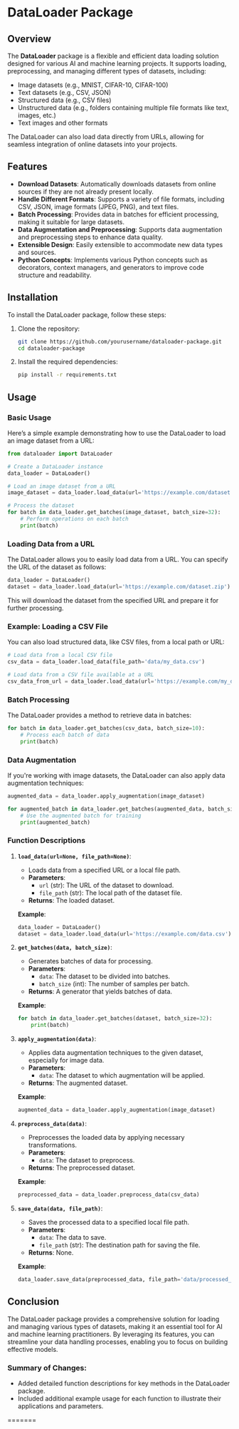 # DataLoader Package


## Overview

The **DataLoader** package is a flexible and efficient data loading solution designed for various AI and machine learning projects. It supports loading, preprocessing, and managing different types of datasets, including:

- Image datasets (e.g., MNIST, CIFAR-10, CIFAR-100)
- Text datasets (e.g., CSV, JSON)
- Structured data (e.g., CSV files)
- Unstructured data (e.g., folders containing multiple file formats like text, images, etc.)
- Text images and other formats

The DataLoader can also load data directly from URLs, allowing for seamless integration of online datasets into your projects.

## Features

- **Download Datasets**: Automatically downloads datasets from online sources if they are not already present locally.
- **Handle Different Formats**: Supports a variety of file formats, including CSV, JSON, image formats (JPEG, PNG), and text files.
- **Batch Processing**: Provides data in batches for efficient processing, making it suitable for large datasets.
- **Data Augmentation and Preprocessing**: Supports data augmentation and preprocessing steps to enhance data quality.
- **Extensible Design**: Easily extensible to accommodate new data types and sources.
- **Python Concepts**: Implements various Python concepts such as decorators, context managers, and generators to improve code structure and readability.

## Installation

To install the DataLoader package, follow these steps:

1. Clone the repository:
   ```bash
   git clone https://github.com/yourusername/dataloader-package.git
   cd dataloader-package
   ```

2. Install the required dependencies:
   ```bash
   pip install -r requirements.txt
   ```

## Usage

### Basic Usage

Here’s a simple example demonstrating how to use the DataLoader to load an image dataset from a URL:

```python
from dataloader import DataLoader

# Create a DataLoader instance
data_loader = DataLoader()

# Load an image dataset from a URL
image_dataset = data_loader.load_data(url='https://example.com/dataset.zip')

# Process the dataset
for batch in data_loader.get_batches(image_dataset, batch_size=32):
    # Perform operations on each batch
    print(batch)
```

### Loading Data from a URL

The DataLoader allows you to easily load data from a URL. You can specify the URL of the dataset as follows:

```python
data_loader = DataLoader()
dataset = data_loader.load_data(url='https://example.com/dataset.zip')
```

This will download the dataset from the specified URL and prepare it for further processing.

### Example: Loading a CSV File

You can also load structured data, like CSV files, from a local path or URL:

```python
# Load data from a local CSV file
csv_data = data_loader.load_data(file_path='data/my_data.csv')

# Load data from a CSV file available at a URL
csv_data_from_url = data_loader.load_data(url='https://example.com/my_data.csv')
```

### Batch Processing

The DataLoader provides a method to retrieve data in batches:

```python
for batch in data_loader.get_batches(csv_data, batch_size=10):
    # Process each batch of data
    print(batch)
```

### Data Augmentation

If you're working with image datasets, the DataLoader can also apply data augmentation techniques:

```python
augmented_data = data_loader.apply_augmentation(image_dataset)

for augmented_batch in data_loader.get_batches(augmented_data, batch_size=16):
    # Use the augmented batch for training
    print(augmented_batch)
```

### Function Descriptions

1. **`load_data(url=None, file_path=None)`**:
   - Loads data from a specified URL or a local file path.
   - **Parameters**:
     - `url` (str): The URL of the dataset to download.
     - `file_path` (str): The local path of the dataset file.
   - **Returns**: The loaded dataset.

   **Example**:
   ```python
   data_loader = DataLoader()
   dataset = data_loader.load_data(url='https://example.com/data.csv')
   ```

2. **`get_batches(data, batch_size)`**:
   - Generates batches of data for processing.
   - **Parameters**:
     - `data`: The dataset to be divided into batches.
     - `batch_size` (int): The number of samples per batch.
   - **Returns**: A generator that yields batches of data.

   **Example**:
   ```python
   for batch in data_loader.get_batches(dataset, batch_size=32):
       print(batch)
   ```

3. **`apply_augmentation(data)`**:
   - Applies data augmentation techniques to the given dataset, especially for image data.
   - **Parameters**:
     - `data`: The dataset to which augmentation will be applied.
   - **Returns**: The augmented dataset.

   **Example**:
   ```python
   augmented_data = data_loader.apply_augmentation(image_dataset)
   ```

4. **`preprocess_data(data)`**:
   - Preprocesses the loaded data by applying necessary transformations.
   - **Parameters**:
     - `data`: The dataset to preprocess.
   - **Returns**: The preprocessed dataset.

   **Example**:
   ```python
   preprocessed_data = data_loader.preprocess_data(csv_data)
   ```

5. **`save_data(data, file_path)`**:
   - Saves the processed data to a specified local file path.
   - **Parameters**:
     - `data`: The data to save.
     - `file_path` (str): The destination path for saving the file.
   - **Returns**: None.

   **Example**:
   ```python
   data_loader.save_data(preprocessed_data, file_path='data/processed_data.csv')
   ```

## Conclusion

The DataLoader package provides a comprehensive solution for loading and managing various types of datasets, making it an essential tool for AI and machine learning practitioners. By leveraging its features, you can streamline your data handling processes, enabling you to focus on building effective models.


### Summary of Changes:
- Added detailed function descriptions for key methods in the DataLoader package.
- Included additional example usage for each function to illustrate their applications and parameters.


=======


